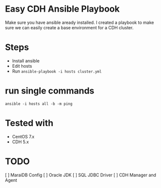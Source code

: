 # Easy CDH Ansible Playbook

Make sure you have ansible aready installed. I created a playbook to make sure we can easily create a base environment for a CDH cluster.

# Steps
- Install ansible
- Edit hosts
- Run `ansible-playbook -i hosts cluster.yml`

 
# run single commands

```
ansible -i hosts all -b -m ping
```

# Tested with

- CentOS 7.x
- CDH 5.x


# TODO
[  ] MaraiDB Config
[  ] Oracle JDK
[  ] SQL JDBC Driver
[  ] CDH Manager and Agent

